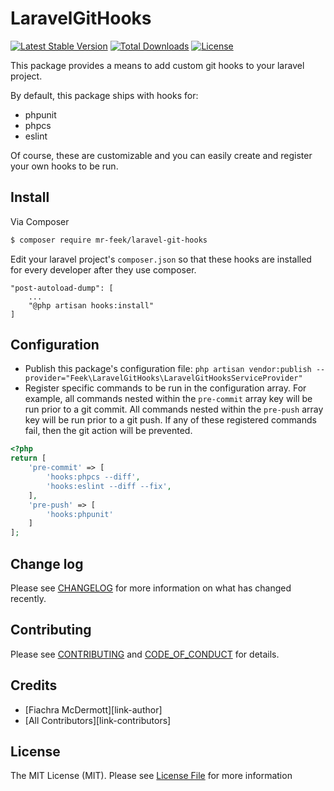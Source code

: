 # LaravelGitHooks

[![Latest Stable Version](https://poser.pugx.org/mr-feek/laravel-git-hooks/v/stable)](https://packagist.org/packages/mr-feek/laravel-git-hooks)
[![Total Downloads](https://poser.pugx.org/mr-feek/laravel-git-hooks/downloads)](https://packagist.org/packages/mr-feek/laravel-git-hooks)
[![License](https://poser.pugx.org/mr-feek/laravel-git-hooks/license)](https://packagist.org/packages/mr-feek/laravel-git-hooks)

This package provides a means to add custom git hooks to your laravel project.

By default, this package ships with hooks for:
 - phpunit
 - phpcs
 - eslint
 
 Of course, these are customizable and you can easily create and register your own hooks to be run.


## Install

Via Composer

``` bash
$ composer require mr-feek/laravel-git-hooks
```

Edit your laravel project's `composer.json` so that these hooks are installed for every developer after they use composer.
```
"post-autoload-dump": [
    ...
    "@php artisan hooks:install"
]
```

## Configuration
- Publish this package's configuration file: `php artisan vendor:publish --provider="Feek\LaravelGitHooks\LaravelGitHooksServiceProvider"`
- Register specific commands to be run in the configuration array. For example, all commands nested within the `pre-commit` array key will be run prior to a git commit. All commands nested within the `pre-push` array key will be run prior to a git push. If any of these registered commands fail, then the git action will be prevented.

```php
<?php
return [
    'pre-commit' => [
        'hooks:phpcs --diff',
        'hooks:eslint --diff --fix',
    ],
    'pre-push' => [
        'hooks:phpunit'
    ]
];
```

## Change log

Please see [CHANGELOG](CHANGELOG.md) for more information on what has changed recently.

## Contributing

Please see [CONTRIBUTING](CONTRIBUTING.md) and [CODE_OF_CONDUCT](CODE_OF_CONDUCT.md) for details.

## Credits

- [Fiachra McDermott][link-author]
- [All Contributors][link-contributors]

## License

The MIT License (MIT). Please see [License File](LICENSE.md) for more information
